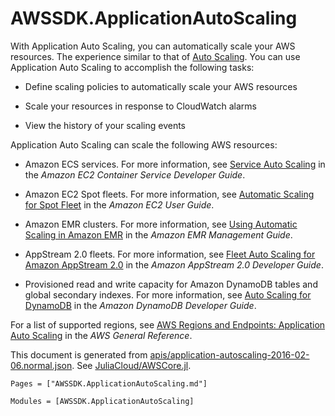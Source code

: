# AWSSDK.ApplicationAutoScaling

With Application Auto Scaling, you can automatically scale your AWS resources. The experience similar to that of [Auto Scaling](https://aws.amazon.com/autoscaling/). You can use Application Auto Scaling to accomplish the following tasks:

*   Define scaling policies to automatically scale your AWS resources

*   Scale your resources in response to CloudWatch alarms

*   View the history of your scaling events

Application Auto Scaling can scale the following AWS resources:

*   Amazon ECS services. For more information, see [Service Auto Scaling](http://docs.aws.amazon.com/AmazonECS/latest/developerguide/service-auto-scaling.html) in the *Amazon EC2 Container Service Developer Guide*.

*   Amazon EC2 Spot fleets. For more information, see [Automatic Scaling for Spot Fleet](http://docs.aws.amazon.com/AWSEC2/latest/UserGuide/fleet-auto-scaling.html) in the *Amazon EC2 User Guide*.

*   Amazon EMR clusters. For more information, see [Using Automatic Scaling in Amazon EMR](http://docs.aws.amazon.com/ElasticMapReduce/latest/ManagementGuide/emr-automatic-scaling.html) in the *Amazon EMR Management Guide*.

*   AppStream 2.0 fleets. For more information, see [Fleet Auto Scaling for Amazon AppStream 2.0](http://docs.aws.amazon.com/appstream2/latest/developerguide/autoscaling.html) in the *Amazon AppStream 2.0 Developer Guide*.

*   Provisioned read and write capacity for Amazon DynamoDB tables and global secondary indexes. For more information, see [Auto Scaling for DynamoDB](http://docs.aws.amazon.com/amazondynamodb/latest/developerguide/TargetTracking.html) in the *Amazon DynamoDB Developer Guide*.

For a list of supported regions, see [AWS Regions and Endpoints: Application Auto Scaling](http://docs.aws.amazon.com/general/latest/gr/rande.html#as-app_region) in the *AWS General Reference*.

This document is generated from
[apis/application-autoscaling-2016-02-06.normal.json](https://github.com/aws/aws-sdk-js/blob/master/apis/application-autoscaling-2016-02-06.normal.json).
See [JuliaCloud/AWSCore.jl](https://github.com/JuliaCloud/AWSCore.jl).

```@index
Pages = ["AWSSDK.ApplicationAutoScaling.md"]
```

```@autodocs
Modules = [AWSSDK.ApplicationAutoScaling]
```

